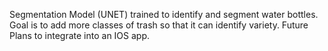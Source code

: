 Segmentation Model (UNET) trained to identify and segment water bottles. 
Goal is to add more classes of trash so that it can identify variety. 
Future Plans to integrate into an IOS app. 
